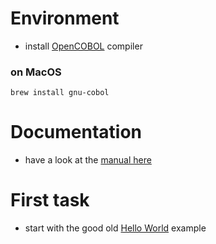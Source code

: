 # Environment
* install [OpenCOBOL](https://gnucobol.sourceforge.io) compiler
### on MacOS
```brew install gnu-cobol```
# Documentation
* have a look at the [manual here](https://gnucobol.sourceforge.io/doc/gnucobol.html)

# First task
* start with the good old [Hello World](https://gnucobol.sourceforge.io/doc/gnucobol.html#Hello-world_0021) example
  